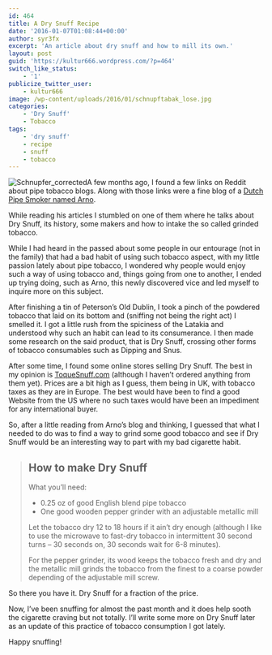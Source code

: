 ```yaml
---
id: 464
title: A Dry Snuff Recipe
date: '2016-01-07T01:08:44+00:00'
author: syr3fx
excerpt: 'An article about dry snuff and how to mill its own.'
layout: post
guid: 'https://kultur666.wordpress.com/?p=464'
switch_like_status:
    - '1'
publicize_twitter_user:
    - kultur666
image: /wp-content/uploads/2016/01/schnupftabak_lose.jpg
categories:
    - 'Dry Snuff'
    - Tobacco
tags:
    - 'dry snuff'
    - recipe
    - snuff
    - tobacco
---
```


![Schnupfer_corrected](http://localhost:8080/wp-content/uploads/2016/01/schnupfer_corrected.jpg)A few months ago, I found a few links on Reddit about pipe tobacco blogs. Along with those links were a fine blog of a [Dutch Pipe Smoker named Arno](https://dutchpipesmoker.wordpress.com/).

While reading his articles I stumbled on one of them where he talks about Dry Snuff, its history, some makers and how to intake the so called grinded tobacco.

While I had heard in the passed about some people in our entourage (not in the family) that had a bad habit of using such tobacco aspect, with my little passion lately about pipe tobacco, I wondered why people would enjoy such a way of using tobacco and, things going from one to another, I ended up trying doing, such as Arno, this newly discovered vice and led myself to inquire more on this subject.

After finishing a tin of Peterson’s Old Dublin, I took a pinch of the powdered tobacco that laid on its bottom and (sniffing not being the right act) I smelled it. I got a little rush from the spiciness of the Latakia and understood why such an habit can lead to its consumerance. I then made some research on the said product, that is Dry Snuff, crossing other forms of tobacco consumables such as Dipping and Snus.

After some time, I found some online stores selling Dry Snuff. The best in my opinion is [ToqueSnuff.com](http://www.toquesnuff.com/) (although I haven’t ordered anything from them yet). Prices are a bit high as I guess, them being in UK, with tobacco taxes as they are in Europe. The best would have been to find a good Website from the US where no such taxes would have been an impediment for any international buyer.

So, after a little reading from Arno’s blog and thinking, I guessed that what I needed to do was to find a way to grind some good tobacco and see if Dry Snuff would be an interesting way to part with my bad cigarette habit.

> ## How to make Dry Snuff
>
> What you’ll need:
>
> - 0.25 oz of good English blend pipe tobacco
> - One good wooden pepper grinder with an adjustable metallic mill
>
> Let the tobacco dry 12 to 18 hours if it ain’t dry enough (although I like to use the microwave to fast-dry tobacco in intermittent 30 second turns – 30 seconds on, 30 seconds wait for 6-8 minutes).
>
> For the pepper grinder, its wood keeps the tobacco fresh and dry and the metallic mill grinds the tobacco from the finest to a coarse powder depending of the adjustable mill screw.

So there you have it. Dry Snuff for a fraction of the price.

Now, I’ve been snuffing for almost the past month and it does help sooth the cigarette craving but not totally. I’ll write some more on Dry Snuff later as an update of this practice of tobacco consumption I got lately.

Happy snuffing!